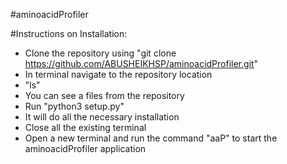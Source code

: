 #aminoacidProfiler

#Instructions on Installation:

- Clone the repository using "git clone https://github.com/ABUSHEIKHSP/aminoacidProfiler.git"
- In terminal navigate to the repository location
- "ls"
- You can see a files from the repository
- Run "python3 setup.py"
- It will do all the necessary installation
- Close all the existing terminal
- Open a new terminal and run the command "aaP" to start the aminoacidProfiler application